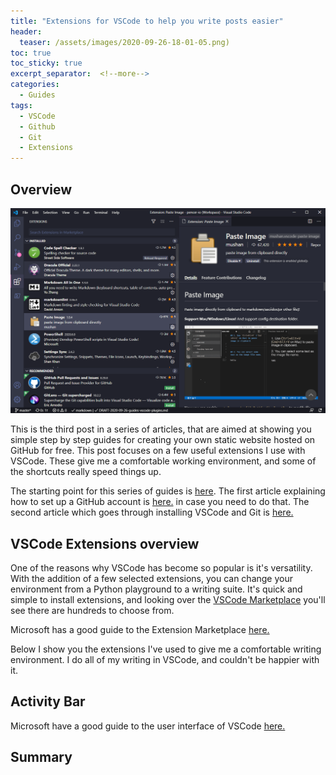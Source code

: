 ```yaml
---
title: "Extensions for VSCode to help you write posts easier"
header:
  teaser: /assets/images/2020-09-26-18-01-05.png)
toc: true
toc_sticky: true
excerpt_separator:  <!--more-->
categories:
  - Guides
tags:
  - VSCode
  - Github
  - Git
  - Extensions
---
```


## Overview

![header](/assets/images/2020-09-26-18-01-05.png)

This is the third post in a series of articles, that are aimed at showing you simple step by step guides for creating your own static website hosted on GitHub for free. This post focuses on a few useful extensions I use with VSCode. These give me a comfortable working environment, and some of the shortcuts really speed things up.

<!--more-->

The starting point for this series of guides is [here](https://pencer.io/guides/web-creating-free-blog/). The first article explaining how to set up a GitHub account is [here.](https://pencer.io/guides/web-getting-started-github/) in case you need to do that. The second article which goes through installing VSCode and Git is [here.](https://pencer.io/guides/web-vscode-git/)

## VSCode Extensions overview

One of the reasons why VSCode has become so popular is it's versatility. With the addition of a few selected extensions, you can change your environment from a Python playground to a writing suite. It's quick and simple to install extensions, and looking over the [VSCode Marketplace](https://marketplace.visualstudio.com/VSCode) you'll see there are hundreds to choose from. 

Microsoft has a good guide to the Extension Marketplace [here.](https://code.visualstudio.com/docs/editor/extension-gallery)

Below I show you the extensions I've used to give me a comfortable writing environment. I do all of my writing in VSCode, and couldn't be happier with it.

## Activity Bar

Microsoft have a good guide to the user interface of VSCode [here.](https://code.visualstudio.com/docs/getstarted/userinterface) 

## Summary
